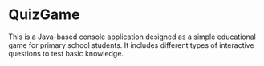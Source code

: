 # QuizGame
This is a Java-based console application designed as a simple educational game for primary school students. It includes different types of interactive questions to test basic knowledge.

